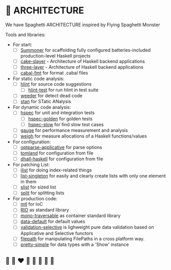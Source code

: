 # 📐 ARCHITECTURE

We have Spaghetti ARCHITECTURE inspired by Flying Spaghetti Monster

Tools and libraries:
* For start:
  * [ ] [Summoner](https://kowainik.github.io/projects/summoner) for scaffolding fully configured batteries-included production-level Haskell projects
  * [ ] [cake-slayer](https://github.com/kowainik/cake-slayer) - Architecture of Haskell backend applications
  * [ ] [three-layer](https://github.com/Holmusk/three-layer) - Architecture of Haskell backend applications
  * [ ] [cabal-fmt](https://github.com/phadej/cabal-fmt) for format .cabal files
* For static code analysis:
  * [ ] [hlint](https://github.com/ndmitchell/hlint) for source code suggestions
    * [ ] [hlint-test](https://github.com/Siprj/hlint-test#readme) for run hlint in test suite
  * [ ] [weeder](https://github.com/ocharles/weeder) for detect dead code
  * [ ] [stan](https://kowainik.github.io/projects/stan) for STatic ANalysis
* For dynamic code analysis:
  * [ ] [hspec](https://hspec.github.io/) for unit and integration tests
    * [ ] [hspec-golden](https://github.com/stackbuilders/hspec-golden#readme) for golden tests
    * [ ] [hspec-slow](https://github.com/SupercedeTech/hspec-slow) for find slow test cases
  * [ ] [gauge](https://github.com/vincenthz/hs-gauge) for performance measurement and analysis
  * [ ] [weigh](https://github.com/fpco/weigh#readme) for measure allocations of a Haskell functions/values
* For configuration:
  * [ ] [optparse-applicative](https://github.com/pcapriotti/optparse-applicative) for parse options
  * [ ] [tomland](https://kowainik.github.io/posts/2019-01-14-tomland) for configuration from file
  * [ ] [dhall-haskell](https://github.com/dhall-lang/dhall-haskell) for configuration from file
* For patching List:
  * [ ] [ilist](https://hackage.haskell.org/package/ilist) for doing index-related things
  * [ ] [list-singleton](https://hackage.haskell.org/package/list-singleton) for easily and clearly create lists with only one element in them
  * [ ] [slist](https://kowainik.github.io/projects/slist) for sized list
  * [ ] [split](https://hackage.haskell.org/package/split) for splitting lists 
* For production code:
  * [ ] [mtl](https://github.com/haskell/mtl) for IoC
  * [ ] [RIO](https://github.com/commercialhaskell/rio#readme) as standard library
  * [ ] [mono-traversable](https://github.com/snoyberg/mono-traversable#readme) as container standard library
  * [ ] [data-default](https://hackage.haskell.org/package/data-default) for default values
  * [ ] [validation-selective](https://github.com/kowainik/validation-selective) is lighweight pure data validation based on Applicative and Selective functors
  * [ ] [filepath](https://github.com/haskell/filepath#readme) for manipulating FilePaths in a cross platform way. 
  * [ ] [pretty-simple](https://github.com/cdepillabout/pretty-simple) for data types with a 'Show' instance

## 🦄 🌈 ❤️ 💛 💚 💙 🤍 🖤
